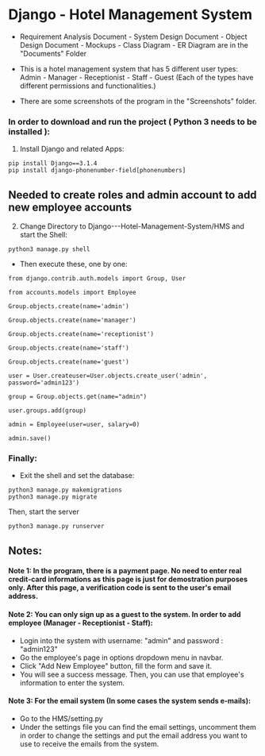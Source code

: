 # Django - Hotel Management System
* Requirement Analysis Document - System Design Document - Object Design Document - Mockups - Class Diagram - ER Diagram are in the "Documents" Folder

* This is a hotel management system that has 5 different user types: <br>
Admin - Manager - Receptionist - Staff - Guest  (Each of the types have different permissions and functionalities.) 

* There are some screenshots of the program in the "Screenshots" folder.

### In order to download and run the project ( Python 3 needs to be installed ):
1. Install Django and related Apps:
```shell
pip install Django==3.1.4
pip install django-phonenumber-field[phonenumbers]
```
## Needed to create roles and admin account to add new employee accounts
2. Change Directory to Django---Hotel-Management-System/HMS and start the Shell:
```shell
python3 manage.py shell
```
* Then execute these, one by one:
```shell
from django.contrib.auth.models import Group, User
```

```shell
from accounts.models import Employee
```

```shell
Group.objects.create(name='admin')
```

```shell
Group.objects.create(name='manager')
```

```shell
Group.objects.create(name='receptionist')
```

```shell
Group.objects.create(name='staff')
```

```shell
Group.objects.create(name='guest')
```

```shell
user = User.createuser=User.objects.create_user('admin', password='admin123')
```

```shell
group = Group.objects.get(name="admin")
```

```shell
user.groups.add(group)
```

```shell
admin = Employee(user=user, salary=0)
```

```shell
admin.save()
```

### Finally:
* Exit the shell and set the database: 
```shell
python3 manage.py makemigrations
python3 manage.py migrate
```
Then, start the server
```shell
python3 manage.py runserver
```

## Notes:
#### Note 1: In the program, there is a payment page. No need to enter real credit-card informations as this page is just for demostration purposes only. After this page, a verification code is sent to the user's email address.


#### Note 2: You can only sign up as a guest to the system. In order to add employee (Manager - Receptionist - Staff): 
* Login into the system with username: "admin" and password : "admin123"
* Go the employee's page in options dropdown menu in navbar.
* Click "Add New Employee" button, fill the form and save it.
* You will see a success message. Then, you can use that employee's information to enter the system.


#### Note 3: For the email system (In some cases the system sends e-mails):
* Go to the HMS/setting.py
* Under the settings file you can find the email settings, uncomment them in order to change the settings and put the email address you want to use to receive the emails from the system.
